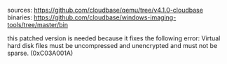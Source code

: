 sources: https://github.com/cloudbase/qemu/tree/v4.1.0-cloudbase
binaries: https://github.com/cloudbase/windows-imaging-tools/tree/master/bin

this patched version is needed because it fixes the following error:  Virtual hard disk files must be uncompressed and unencrypted and must not be sparse. (0xC03A001A)